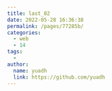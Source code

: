 ```yaml
---
title: last_02
date: 2022-05-28 16:36:38
permalink: /pages/77285b/
categories:
  - web
  - 14
tags:
  - 
author: 
  name: yuadh
  link: https://github.com/yuadh
---
```

<web-wordPage :page="6"/>